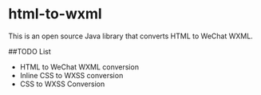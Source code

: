 # html-to-wxml

This is an open source Java library that converts HTML to WeChat WXML.

##TODO List
* HTML to WeChat WXML conversion
* Inline CSS to WXSS conversion
* CSS to WXSS Conversion
